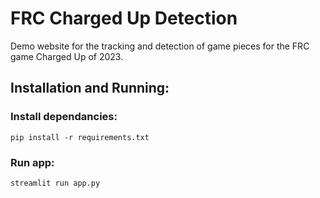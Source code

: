 # FRC Charged Up Detection
Demo website for the tracking and detection of game pieces for the FRC game Charged Up of 2023.

## Installation and Running:
### Install dependancies:
```CMD
pip install -r requirements.txt
```
### Run app:
```CMD
streamlit run app.py
```
